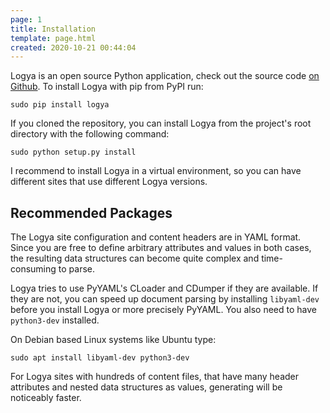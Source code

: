 ```yaml
---
page: 1
title: Installation
template: page.html
created: 2020-10-21 00:44:04
---
```

Logya is an open source Python application, check out the source code [on Github](https://github.com/yaph/logya). To install Logya with pip from PyPI run:

    sudo pip install logya

If you cloned the repository, you can install Logya from the project's root directory with the following command:

    sudo python setup.py install

I recommend to install Logya in a virtual environment, so you can have different sites that use different Logya versions.

## Recommended Packages

The Logya site configuration and content headers are in YAML format. Since you are free to define arbitrary attributes and values in both cases, the resulting data structures can become quite complex and time-consuming to parse.

Logya tries to use PyYAML's CLoader and CDumper if they are available. If they are not, you can speed up document parsing by installing `libyaml-dev` before you install Logya or more precisely PyYAML. You also need to have `python3-dev` installed.

On Debian based Linux systems like Ubuntu type:

    sudo apt install libyaml-dev python3-dev

For Logya sites with hundreds of content files, that have many header attributes and nested data structures as values, generating will be noticeably faster.
